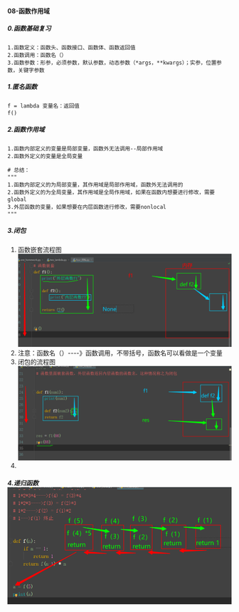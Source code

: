 #### 08-函数作用域

##### 0.函数基础复习

```
1.函数定义：函数头、函数接口、函数体、函数返回值
2.函数调用：函数名（）
3.函数参数：形参，必须参数，默认参数，动态参数（*args，**kwargs）；实参，位置参数，关键字参数
```

#####  1.匿名函数

```
f = lambda 变量名：返回值
f()
```

##### 2.函数作用域

```
1.函数内部定义的变量是局部变量，函数外无法调用--局部作用域
2.函数外定义的变量是全局变量
```

```
# 总结：
"""
1.函数内部定义的为局部变量，其作用域是局部作用域，函数外无法调用的
2.函数外定义的为全局变量，其作用域是全局作用域，如果在函数内想要进行修改，需要global
3.外层函数的变量，如果想要在内层函数进行修改，需要nonlocal
"""
```

##### 3.闭包

1. 函数嵌套流程图![1561383958219](assets/1561383958219.png)
2. 注意：函数名（）----》函数调用，不带括号，函数名可以看做是一个变量
3. 闭包的流程图![1561384765091](assets/1561384765091.png)
4. 

##### 4.递归函数![1561386666886](assets/1561386666886.png)

